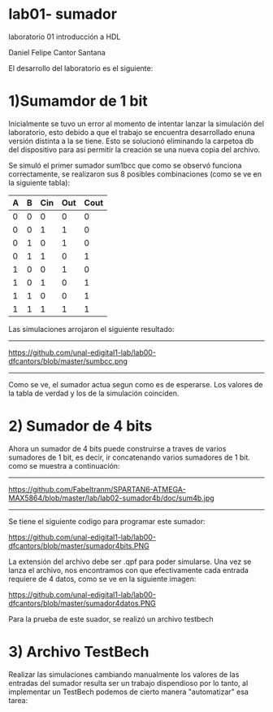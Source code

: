 # lab01- sumador 
laboratorio 01 introducción a HDL


Daniel Felipe Cantor Santana

El desarrollo del laboratorio es el siguiente:

# 1)Sumamdor de 1 bit

Inicialmente se tuvo un error al momento de intentar lanzar la simulación  del laboratorio, esto debido a que  el trabajo se encuentra desarrollado
enuna versión distinta a la se tiene. Esto se solucionó eliminando la carpetoa db del dispositivo para así permitir la creación
se una nueva copia del archivo.


Se simuló el primer sumador  sum1bcc que como se observó funciona correctamente, se realizaron sus 8 posibles
combinaciones (como se ve en la siguiente tabla):

A  | B  | Cin | Out | Cout 
-- | -- | --  | --  |  --
0| 0 | 0 |0 | 0
0| 0 | 1 | 1| 0
0| 1 | 0 | 1| 0
0| 1 | 1 | 0| 1
1| 0 | 0 | 1| 0
1| 0 | 1 | 0| 1
1| 1 | 0 | 0| 1
1| 1 | 1 | 1| 1


Las simulaciones arrojaron el siguiente resultado:
*****************************************
 https://github.com/unal-edigital1-lab/lab00-dfcantors/blob/master/sumbcc.png

*****************************************
Como se ve, el sumador actua segun como es de esperarse. Los valores de la tabla de verdad y los de la simulación coinciden.


# 2) Sumador de 4 bits
Ahora un sumador de 4 bits puede construirse a traves de varios sumadores de 1 bit, es decir, ir concatenando varios sumadores de 1 bit.
como se muestra a continuación:
 
***************************
https://github.com/Fabeltranm/SPARTAN6-ATMEGA-MAX5864/blob/master/lab/lab02-sumador4b/doc/sum4b.jpg
***************************

Se tiene el siguiente codigo para programar este sumador:

https://github.com/unal-edigital1-lab/lab00-dfcantors/blob/master/sumador4bits.PNG

La extensión del archivo debe ser .qpf para poder simularse. Una vez se lanza el archivo, nos encontramos con que efectivamente
cada entrada requiere de 4 datos, como se ve en la siguiente imagen:

https://github.com/unal-edigital1-lab/lab00-dfcantors/blob/master/sumador4datos.PNG


Para la prueba de este suador, se realizó un archivo testbech

# 3) Archivo TestBech


Realizar las simulaciones cambiando manualmente los valores de las entradas del sumador resulta ser un trabajo dispendioso
por lo tanto, al implementar un TestBech podemos de cierto manera "automatizar" esa tarea:



